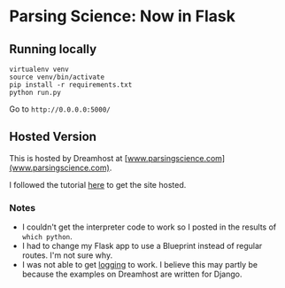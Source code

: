 # Parsing Science: Now in Flask

## Running locally
```
virtualenv venv
source venv/bin/activate
pip install -r requirements.txt
python run.py
```

Go to `http://0.0.0.0:5000/`

## Hosted Version

This is hosted by Dreamhost at [www.parsingscience.com](www.parsingscience.com).

I followed the tutorial [here](https://mattcarrier.com/flask-dreamhost-setup/) to get the site hosted. 

### Notes
* I couldn't get the interpreter code to work so I posted in the results of `which python`. 
* I had to change my Flask app to use a Blueprint instead of regular routes. I'm not sure why.
* I was not able to get [logging](https://help.dreamhost.com/hc/en-us/articles/215769548-Passenger-and-Python-WSGI) to work. I believe this may partly be because the examples on Dreamhost are written for Django. 
